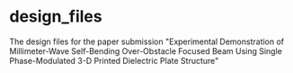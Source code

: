 # design_files
The design files for the paper submission "Experimental Demonstration of Millimeter-Wave Self-Bending Over-Obstacle Focused Beam Using Single Phase-Modulated 3-D Printed Dielectric Plate Structure" 

